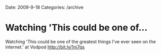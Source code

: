 Date: 2009-9-18
Categories: /archive

# Watching 'This could be one of...

Watching 'This could be one of the greatest things I've ever seen on the internet.' at Vodpod <a href="http://bit.ly/1nj7qs" rel="nofollow">http://bit.ly/1nj7qs</a>
